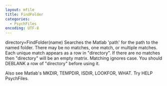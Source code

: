 ```yaml
---
layout: mfile
title: FindFolder
categories:
  - PsychFiles
encoding: UTF-8
---
```


directory=FindFolder(name)
Searches the Matlab 'path' for the path to the named folder.
There may be no matches, one match, or multiple matches.
Each unique match appears as a row in "directory".
If there are no matches then "directory" will be an empty matrix.
Matching ignores case.
You should DEBLANK a row of "directory" before using it.

Also see Matlab's MKDIR, TEMPDIR, ISDIR, LOOKFOR, WHAT.
Try HELP PsychFiles.